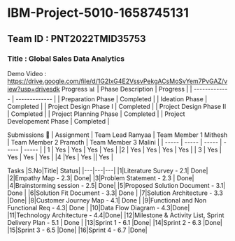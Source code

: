 # IBM-Project-5010-1658745131 
## Team ID : PNT2022TMID35753

### Title : Global Sales Data Analytics
Demo Video : https://drive.google.com/file/d/1G2IxG4E2VssvPekgACsMoSvYem7PvGAZ/view?usp=drivesdk
Progress 📊
| Phase Description  | Progress |
| ------------- | ------------- |
| Preparation Phase  | Completed  |
| Ideation Phase  | Completed |
| Project Design Phase I | Completed |
| Project Design Phase II | Completed |
| Project Planning Phase  | Completed |
| Project Developement Phase | Completed |

Submissions
👤
| Assignment  | Team Lead Ramyaa | Team Member 1 Mithesh | Team Member 2 Pramoth | Team Member 3 Malini |
| ----- | ----- | ----- | ----- | ----- |
| 1 | Yes | Yes | Yes | Yes |
|2 | Yes | Yes | Yes | Yes |
| 3 | Yes | Yes | Yes | Yes |
|4 |Yes | Yes || Yes |

Tasks
|S.No|Title| Status|
|---|---|---|
|1|Literature Survey - 2.1| Done|
|2|Empathy Map - 2.3| Done|
|3|Problem Statement - 2.3 | Done|
|4|Brainstorming session - 2.5| Done|
|5|Proposed Solution Document - 3.1| Done |
|6|Solution Fit Document - 3.3| Done |
|7|Solution Architecture - 3.3 |Done|
|8|Customer Journey Map - 4.1| Done |
|9|Functional and Non Functional Req - 4.3| Done |
|10|Data Flow Diagram - 4.3|Done| 
|11|Technology Architecture - 4.4|Done|
|12|Milestone & Activity List, Sprint Delivery Plan - 5.1 | Done |
|13|Sprint 1 - 6.1 |Done|
|14|Sprint 2 - 6.3 |Done|
|15|Sprint 3 - 6.5 |Done|
|16|Sprint 4 - 6.7 |Done|




